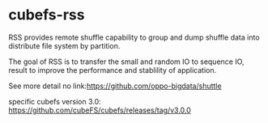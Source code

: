 # cubefs-rss

RSS provides remote shuffle capability to group and dump shuffle data into distribute file system by partition.

The goal of RSS is to transfer the small and random IO to sequence IO, result to improve the performance and stablility of application. 

See more detail no link:https://github.com/oppo-bigdata/shuttle

specific cubefs version 3.0: https://github.com/cubeFS/cubefs/releases/tag/v3.0.0
